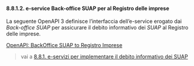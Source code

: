 #### 8.8.1.2. e-service Back-office SUAP per al Registro delle imprese

La seguente OpenAPI 3 definisce l’interfaccia dell’e-service erogato dai *Back-office SUAP* per assicurare il debito informativo dei *SUAP* al Registro delle imprese.

[OpenAPI: BackOffice SUAP to Registro Imprese](../../../../openAPI/bo_to_ri.yaml)

> vai a [8.8.1. e-servizi per implementare il debito informativo dei SUAP](08_08_01.md)
